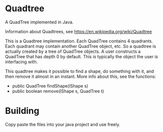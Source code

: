 # Quadtree

A QuadTree implemented in Java.

Information about Quadtrees, see https://en.wikipedia.org/wiki/Quadtree

This is a Quadtree implementation. Each QuadTree contains 4 quadrants. Each quadrant may contain another QuadTree object, etc.
So a quadtree is actually created by a tree of QuadTree objects.
A user constructs a QuadTree that has depth 0 by default. This is typically the object the user is interfacing with.
 
This quadtree makes it possible to find a shape, do something with it, and then remove it almost in an instant.
More info about this, see the functions:
- public QuadTree findShape(IShape s) 
- public boolean remove(IShape s, QuadTree t)

# Building
Copy paste the files into your java project and use freely.
